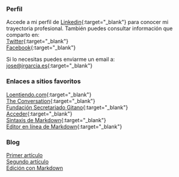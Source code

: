 ### Perfil

Accede a mi perfil de [Linkedin](https://www.linkedin.com/in/joseramongg){:target="_blank"} para conocer mi trayectoria profesional. También puedes consultar información que comparto en:  
[Twitter](https://twitter.com/joseramongg){:target="_blank"}    
[Facebook](https://www.facebook.com/joseramon.garcia.3382/){:target="_blank"}  

Si lo necesitas puedes enviarme un email a:  
[jose@jrgarcia.es](mailto:jose@jrgarcia.es){:target="_blank"}   

### Enlaces a sitios favoritos
[Loentiendo.com](https://loentiendo.com/){:target="_blank"}  
[The Conversation](https://theconversation.com/es){:target="_blank"}  
[Fundación Secretariado Gitano](https://www.gitanos.org/){:target="_blank"}  
[Acceder](https://www.accederempresas.com/){:target="_blank"}  
[Sintaxis de Markdown](https://markdown.es/sintaxis-markdown/){:target="_blank"}  
[Editor en línea de Markdown](https://jbt.github.io/markdown-editor/){:target="_blank"} 

### Blog

[Primer artículo](Articulo1)  
[Segundo artículo](Articulo2)  
[Edición con Markdown](Articulo3)